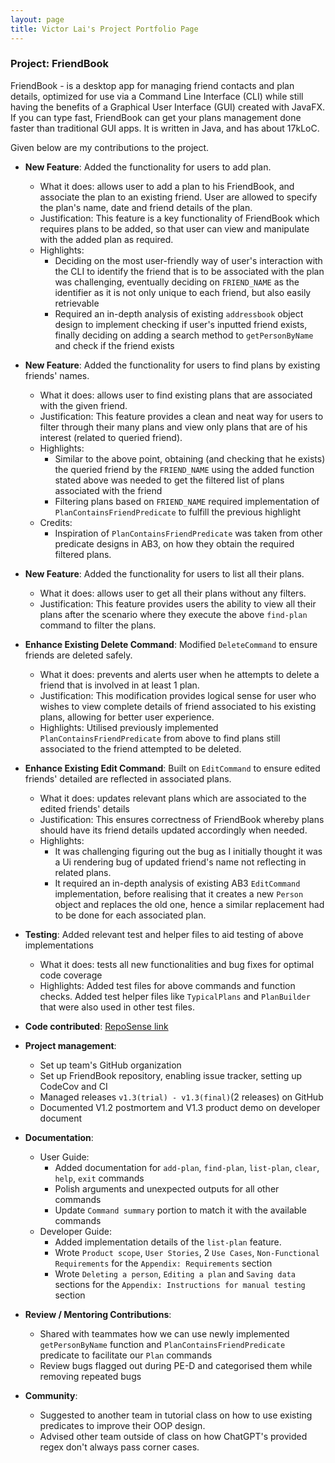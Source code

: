 ```yaml
---
layout: page
title: Victor Lai's Project Portfolio Page
---
```


### Project: FriendBook

FriendBook - is a desktop app for managing friend contacts and plan details, 
optimized for use via a Command Line Interface (CLI) while still having the benefits of a Graphical User Interface (GUI) created with JavaFX.
If you can type fast, FriendBook can get your plans management done faster than traditional GUI apps.
It is written in Java, and has about 17kLoC.

Given below are my contributions to the project.

* **New Feature**: Added the functionality for users to add plan.
  * What it does: allows user to add a plan to his FriendBook, and associate the plan to an existing friend. User are allowed to specify the plan's name, 
  date and friend details of the plan.
  * Justification: This feature is a key functionality of FriendBook which requires plans to be added, so that user can view and manipulate with
  the added plan as required.
  * Highlights:
    * Deciding on the most user-friendly way of user's interaction with the CLI to identify the friend that is to be associated with the plan was challenging, 
    eventually deciding on `FRIEND_NAME` as the identifier as it is not only unique to each friend, but also easily retrievable
    * Required an in-depth analysis of existing `addressbook` object design to implement checking if user's inputted
    friend exists, finally deciding on adding a search method to `getPersonByName` and check if the friend exists 
  
* **New Feature**: Added the functionality for users to find plans by existing friends' names.
  * What it does: allows user to find existing plans that are associated with the given friend. 
  * Justification: This feature provides a clean and neat way for users to filter through their many plans and view only plans that are of his 
  interest (related to queried friend).
  * Highlights: 
    * Similar to the above point, obtaining (and checking that he exists) the queried friend by the `FRIEND_NAME` using the added function stated above was 
    needed to get the filtered list of plans associated with the friend
    * Filtering plans based on `FRIEND_NAME` required implementation of `PlanContainsFriendPredicate` to fulfill the previous highlight
  * Credits:
    * Inspiration of `PlanContainsFriendPredicate` was taken from other predicate designs in AB3, on how they obtain the required filtered plans.

* **New Feature**: Added the functionality for users to list all their plans.
  * What it does: allows user to get all their plans without any filters.
  * Justification: This feature provides users the ability to view all their plans after the scenario where they execute the above `find-plan` command to filter
  the plans.
  
* **Enhance Existing Delete Command**: Modified `DeleteCommand` to ensure friends are deleted safely.
  * What it does: prevents and alerts user when he attempts to delete a friend that is involved in at least 1 plan.
  * Justification: This modification provides logical sense for user who wishes to view complete details of friend associated to his existing
  plans, allowing for better user experience.
  * Highlights: Utilised previously implemented `PlanContainsFriendPredicate` from above to find plans still associated to the friend attempted to be deleted.

* **Enhance Existing Edit Command**: Built on `EditCommand` to ensure edited friends' detailed are reflected in associated plans.
  * What it does: updates relevant plans which are associated to the edited friends' details
  * Justification: This ensures correctness of FriendBook whereby plans should have its friend details updated accordingly when needed.
  * Highlights:
    * It was challenging figuring out the bug as I initially thought it was a Ui rendering bug of updated friend's name not reflecting in related plans.
    * It required an in-depth analysis of existing AB3 `EditCommand` implementation, before realising that it creates a new `Person` object and replaces the old one, 
    hence a similar replacement had to be done for each associated plan.

* **Testing**: Added relevant test and helper files to aid testing of above implementations
  * What it does: tests all new functionalities and bug fixes for optimal code coverage
  * Highlights: Added test files for above commands and function checks. Added test helper files like `TypicalPlans` and `PlanBuilder` that were also used in other test files.


* **Code contributed**: [RepoSense link](https://nus-cs2103-ay2324s1.github.io/tp-dashboard/?search=&sort=groupTitle&sortWithin=title&timeframe=commit&mergegroup=&groupSelect=groupByRepos&breakdown=true&checkedFileTypes=docs~functional-code~test-code~other&since=2023-09-22&tabOpen=true&tabType=authorship&tabAuthor=victorlaiyeeteng&tabRepo=AY2324S1-CS2103T-W16-4%2Ftp%5Bmaster%5D&authorshipIsMergeGroup=false&authorshipFileTypes=docs~functional-code~test-code~other&authorshipIsBinaryFileTypeChecked=false&authorshipIsIgnoredFilesChecked=false)


* **Project management**:
  * Set up team's GitHub organization
  * Set up FriendBook repository, enabling issue tracker, setting up CodeCov and CI
  * Managed releases `v1.3(trial) - v1.3(final)`(2 releases) on GitHub
  * Documented V1.2 postmortem and V1.3 product demo on developer document


* **Documentation**:
  * User Guide:
    * Added documentation for `add-plan`, `find-plan`, `list-plan`, `clear`, `help`, `exit` commands
    * Polish arguments and unexpected outputs for all other commands
    * Update `Command summary` portion to match it with the available commands
  * Developer Guide:
    * Added implementation details of the `list-plan` feature.
    * Wrote `Product scope`, `User Stories`, 2 `Use Cases`, `Non-Functional Requirements` for the `Appendix: Requirements` section
    * Wrote `Deleting a person`, `Editing a plan` and `Saving data` sections for the `Appendix: Instructions for manual testing` section


* **Review / Mentoring Contributions**:
  * Shared with teammates how we can use newly implemented `getPersonByName` function and `PlanContainsFriendPredicate` predicate
  to facilitate our `Plan` commands
  * Review bugs flagged out during PE-D and categorised them while removing repeated bugs


* **Community**:
  * Suggested to another team in tutorial class on how to use existing predicates to improve their OOP design.
  * Advised other team outside of class on how ChatGPT's provided regex don't always pass corner cases.
